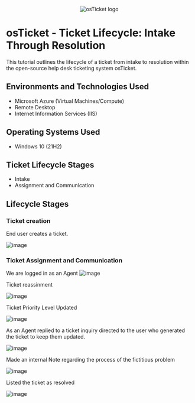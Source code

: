 <p align="center">
<img src="https://i.imgur.com/Clzj7Xs.png" alt="osTicket logo"/>
</p>

<h1>osTicket - Ticket Lifecycle: Intake Through Resolution</h1>
This tutorial outlines the lifecycle of a ticket from intake to resolution within the open-source help desk ticketing system osTicket.<br />


<h2>Environments and Technologies Used</h2>

- Microsoft Azure (Virtual Machines/Compute)
- Remote Desktop
- Internet Information Services (IIS)

<h2>Operating Systems Used </h2>

- Windows 10</b> (21H2)

<h2>Ticket Lifecycle Stages</h2>

- Intake
- Assignment and Communication

<h2>Lifecycle Stages</h2>

<h3>Ticket creation</h3>

<p> End user creates a ticket. 

![image](https://github.com/YArroliga/Os-ticket-example/assets/139689160/735136c1-1eae-49e6-b633-3a95de63bde0)

</p>
<p>
<h3>Ticket Assignment and Communication</h3>
</p>

We are logged in as an Agent
![image](https://github.com/YArroliga/Os-ticket-example/assets/139689160/8d498820-c434-481d-a0c3-c3420681cb02)

<p> Ticket reassinment </p> 

![image](https://github.com/YArroliga/Os-ticket-example/assets/139689160/8e65690e-44ae-407f-b8ce-78c9d692f183)

<p> Ticket Priority Level Updated 
</p>  

![image](https://github.com/YArroliga/Os-ticket-example/assets/139689160/cf6191a2-97a6-4af0-8cfd-167e108b6a01)

<p>As an Agent replied to a ticket inquiry directed to the user who generated the ticket to keep them updated. </p>

![image](https://github.com/YArroliga/Os-ticket-example/assets/139689160/571cf760-66cb-44a3-8704-69d783380bf6)

<p> Made an internal Note regarding the process of the fictitious problem </p>

![image](https://github.com/YArroliga/Os-ticket-example/assets/139689160/32a53e84-23dd-49b0-96d9-12457c952ec8)

<p>Listed the ticket as resolved</p>

![image](https://github.com/YArroliga/Os-ticket-example/assets/139689160/abf6b639-d4e9-4994-8b79-3d247474f1fd)


